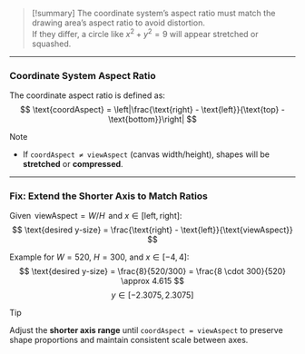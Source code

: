 > [!summary]
The coordinate system’s aspect ratio must match the drawing area’s aspect ratio to avoid distortion.  
If they differ, a circle like $x^2 + y^2 = 9$ will appear stretched or squashed.

---

### Coordinate System Aspect Ratio

The coordinate aspect ratio is defined as:
$$
\text{coordAspect} = \left|\frac{\text{right} - \text{left}}{\text{top} - \text{bottom}}\right|
$$

> [!note]
> - If `coordAspect ≠ viewAspect` (canvas width/height), shapes will be **stretched** or **compressed**.

---

### Fix: Extend the Shorter Axis to Match Ratios

Given $\,\text{viewAspect} = W/H\,$ and $x \in [\text{left}, \text{right}]$:  
$$
\text{desired y-size} = \frac{\text{right} - \text{left}}{\text{viewAspect}}
$$

Example for $W = 520$, $H = 300$, and $x \in [-4, 4]$:  
$$
\text{desired y-size} = \frac{8}{520/300} = \frac{8 \cdot 300}{520} \approx 4.615
$$
$$
y \in [-2.3075,\, 2.3075]
$$

> [!tip]
> Adjust the **shorter axis range** until `coordAspect = viewAspect` to preserve shape proportions and maintain consistent scale between axes.
